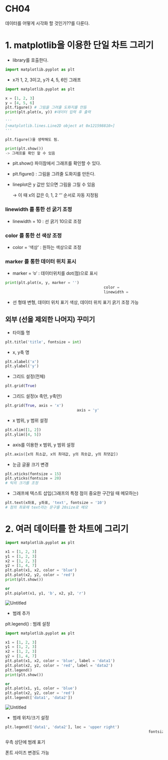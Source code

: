 # CH04

데이터를 어떻게 시각화 할 것인가??를 다룬다.

# 1. matplotlib을 이용한 단일 차트 그리기

- library를 호출한다.

```python
import matplotlib.pyplot as plt
```

- x가 1, 2, 3이고, y가 4, 5, 6인 그래프

```python
import matplotlib.pyplot as plt

x = [1, 2, 3]
y = [4, 5, 6]
plt.figure() # 그림을 그려줄 도화지를 만듬
print(plt.plot(x, y)) #데이터 입력 후 출력

'''
[<matplotlib.lines.Line2D object at 0x121598810>]
'''

plt.figure()을 생략해도 됨.

print(plt.show())
-> 그래프를 확인 할 수 있음
```

- plt.show() 파이참에서 그래프를 확인할 수 있다.
- plt.figure() : 그림을 그려줄 도화지를 만든다.
- lineplot은 y 값만 있으면 그림을 그릴 수 있음
    
    → 이 때 x의 값은 0, 1, 2 ‘’’ 순서로 자동 지정됨
    

### linewidth 를 통한 선 굵기 조정

- linewidth = 10 : 선 굵기 10으로 조정

### color 를 통한 선 색상 조정

- color = ‘색상’ : 원하는 색상으로 조정

### marker 를 통한 데이터 위치 표시

- marker = ‘o’ : 데이터위치를 dot(점)으로 표시

```python
print(plt.plot(x, y, marker = '')
											color = 
											linewidth = 
```

- 선 형태 변형, 데이터 위치 표기 색상, 데이터 위치 표기 굵기 조정 가능

## 외부 (선을 제외한 나머지) 꾸미기

- 타이틀 명

```python
plt.title('title', fontsize = int)
```

- x, y축 명

```python
plt.xlabel('x')
plt.ylabel('y')
```

- 그리드 설정(전체)

```python
plt.grid(True)
```

- 그리드 설정(x 축만, y축만)

```python
plt.grid(True, axis = 'x')
								axis = 'y'
```

- x 범위, y 범위 설정

```python
plt.xlim([1, 2])
plt.ylim([4, 5])
```

- axis를 이용한 x 범위, y 범위 설정

```python
plt.axis([x의 최소값, x의 최대값, y의 최솟값, y의 최댓값])

```

- 눈금 글꼴 크기 변경

```python
plt.xticks(fontsize = 15)
plt.yticks(fontsize = 20)
# 틱의 크기를 조정
```

- 그래프에 텍스트 삽입(그래프의 특정 점이 중요한 구간일 때 메모하는)

```python
plt.text(x좌표, y좌표, 'text', fontsize = '10')
# 점의 좌표에 text라는 문구를 20size로 메모
```

# 2. 여러 데이터를 한 차트에 그리기

```python
import matplotlib.pyplot as plt

x1 = [1, 2, 3]
y1 = [1, 2, 3]
x2 = [1, 2, 3]
y2 = [1, 4, 7]
plt.plot(x1, x2, color = 'blue')
plt.plot(x2, y2, color = 'red')
print(plt.show())

or
plt.piplot(x1, y1, 'b', x2, y2, 'r')
```

![Untitled](CH04%20a1f852ce41fb4da6b1334c7fd514bb42/Untitled.png)

- 범례 추가

plt.legend() : 범례 설정

```python
import matplotlib.pyplot as plt

x1 = [1, 2, 3]
y1 = [1, 2, 3]
x2 = [1, 2, 3]
y2 = [1, 4, 7]
plt.plot(x1, x2, color = 'blue', label = 'data1')
plt.plot(x2, y2, color = 'red', label = 'data2')
plt.legend()
print(plt.show())

or
plt.plot(x1, y1, color = 'blue')
plt.plot(x2, y2, color = 'red')
plt.legend(['data1', 'data2'])
```

![Untitled](CH04%20a1f852ce41fb4da6b1334c7fd514bb42/Untitled%201.png)

- 범례 위치/크기 설정

```python
plt.legend(['data1', 'data2'], loc = 'upper right')
																fontsize = 20
```

우측 상단에 범례 표기

폰트 사이즈 변경도 가능